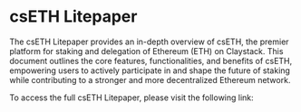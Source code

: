 # csETH Litepaper
The csETH Litepaper provides an in-depth overview of csETH, the premier platform for staking and delegation of Ethereum (ETH) on Claystack. This document outlines the core features, functionalities, and benefits of csETH, empowering users to actively participate in and shape the future of staking while contributing to a stronger and more decentralized Ethereum network.

To access the full csETH Litepaper, please visit the following link: 

[//]: # (TODO)
[//]: # (Update litepaper link)